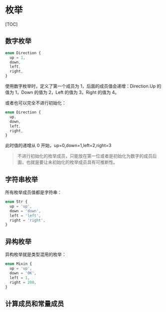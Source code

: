 # 枚举

[TOC]

## 数字枚举

```ts
enum Direction {
  up = 1,
  down,
  left,
  right,
}
```

使用数字枚举时，定义了第一个成员为 1，后面的成员值会递增：Direction.Up 的值为 1，Down 的值为 2，Left 的值为 3，Right 的值为 4。

或者也可以完全不进行初始化：

```ts
enum Direction {
  up,
  down,
  left,
  right,
}
```

此时值的递增从 0 开始，up=0,down=1,left=2,right=3

> 不进行初始化的枚举成员，只能放在第一位或者是初始化为数字的成员后面，也就是要让未初始化的枚举成员具有可推断性。

## 字符串枚举

所有枚举成员值都是字符串：

```ts
enum Str {
  up = 'up',
  down = 'down',
  left = 'left',
  right = 'right',
}
```

## 异构枚举

异构枚举就是类型混用的枚举：

```ts
enum Mixin {
  up = 'up',
  down = 'OK',
  left = 1,
  right = 200,
}
```

## 计算成员和常量成员

